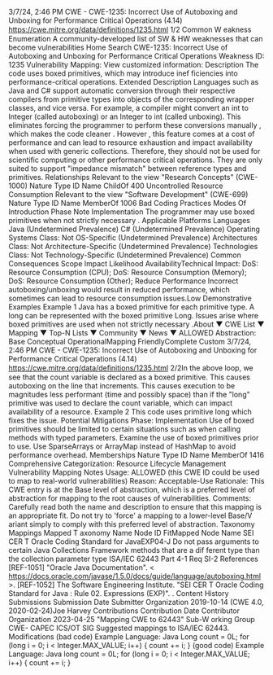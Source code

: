 3/7/24, 2:46 PM CWE - CWE-1235: Incorrect Use of Autoboxing and Unboxing for Performance Critical Operations (4.14)
https://cwe.mitre.org/data/deﬁnitions/1235.html 1/2
Common W eakness Enumeration
A community-developed list of SW & HW weaknesses that can become
vulnerabilities
Home Search
CWE-1235: Incorrect Use of Autoboxing and Unboxing for Performance Critical
Operations
Weakness ID: 1235
Vulnerability Mapping: 
View customized information:
 Description
The code uses boxed primitives, which may introduce inef ficiencies into performance-critical operations.
 Extended Description
Languages such as Java and C# support automatic conversion through their respective compilers from primitive types into objects of
the corresponding wrapper classes, and vice versa. For example, a compiler might convert an int to Integer (called autoboxing) or an
Integer to int (called unboxing). This eliminates forcing the programmer to perform these conversions manually , which makes the code
cleaner .
However , this feature comes at a cost of performance and can lead to resource exhaustion and impact availability when used with
generic collections. Therefore, they should not be used for scientific computing or other performance critical operations. They are only
suited to support "impedance mismatch" between reference types and primitives.
 Relationships
 Relevant to the view "Research Concepts" (CWE-1000)
Nature Type ID Name
ChildOf 400 Uncontrolled Resource Consumption
 Relevant to the view "Software Development" (CWE-699)
Nature Type ID Name
MemberOf 1006 Bad Coding Practices
 Modes Of Introduction
Phase Note
Implementation The programmer may use boxed primitives when not strictly necessary .
 Applicable Platforms
Languages
Java (Undetermined Prevalence)
C# (Undetermined Prevalence)
Operating Systems
Class: Not OS-Specific (Undetermined Prevalence)
Architectures
Class: Not Architecture-Specific (Undetermined Prevalence)
Technologies
Class: Not Technology-Specific (Undetermined Prevalence)
 Common Consequences
Scope Impact Likelihood
AvailabilityTechnical Impact: DoS: Resource Consumption (CPU); DoS: Resource Consumption (Memory); DoS: Resource Consumption
(Other); Reduce Performance
Incorrect autoboxing/unboxing would result in reduced performance, which sometimes can lead to
resource consumption issues.Low
 Demonstrative Examples
Example 1
Java has a boxed primitive for each primitive type. A long can be represented with the boxed primitive Long. Issues arise where boxed
primitives are used when not strictly necessary .About ▼ CWE List ▼ Mapping ▼ Top-N Lists ▼ Community ▼ News ▼
ALLOWED
Abstraction: Base
Conceptual OperationalMapping
FriendlyComplete Custom
3/7/24, 2:46 PM CWE - CWE-1235: Incorrect Use of Autoboxing and Unboxing for Performance Critical Operations (4.14)
https://cwe.mitre.org/data/deﬁnitions/1235.html 2/2In the above loop, we see that the count variable is declared as a boxed primitive. This causes autoboxing on the line that increments.
This causes execution to be magnitudes less performant (time and possibly space) than if the "long" primitive was used to declare the
count variable, which can impact availability of a resource.
Example 2
This code uses primitive long which fixes the issue.
 Potential Mitigations
Phase: Implementation
Use of boxed primitives should be limited to certain situations such as when calling methods with typed parameters. Examine
the use of boxed primitives prior to use. Use SparseArrays or ArrayMap instead of HashMap to avoid performance overhead.
 Memberships
Nature Type ID Name
MemberOf 1416 Comprehensive Categorization: Resource Lifecycle Management
 Vulnerability Mapping Notes
Usage: ALLOWED (this CWE ID could be used to map to real-world vulnerabilities)
Reason: Acceptable-Use
Rationale:
This CWE entry is at the Base level of abstraction, which is a preferred level of abstraction for mapping to the root causes of
vulnerabilities.
Comments:
Carefully read both the name and description to ensure that this mapping is an appropriate fit. Do not try to 'force' a mapping to a
lower-level Base/V ariant simply to comply with this preferred level of abstraction.
 Taxonomy Mappings
Mapped T axonomy Name Node ID FitMapped Node Name
SEI CER T Oracle Coding
Standard for JavaEXP04-J Do not pass arguments to certain Java Collections Framework methods
that are a dif ferent type than the collection parameter type
ISA/IEC 62443 Part 4-1 Req SI-2
 References
[REF-1051] "Oracle Java Documentation". < https://docs.oracle.com/javase/1.5.0/docs/guide/language/autoboxing.html >.
[REF-1052] The Software Engineering Institute. "SEI CER T Oracle Coding Standard for Java : Rule 02. Expressions (EXP)".
.
 Content History
 Submissions
Submission Date Submitter Organization
2019-10-14
(CWE 4.0, 2020-02-24)Joe Harvey
 Contributions
Contribution Date Contributor Organization
2023-04-25 "Mapping CWE to 62443" Sub-W orking Group CWE- CAPEC ICS/OT SIG
Suggested mappings to ISA/IEC 62443.
 Modifications
(bad code) Example Language: Java 
Long count = 0L;
for (long i = 0; i < Integer.MAX\_VALUE; i++) {
count += i;
}
(good code) Example Language: Java 
long count = 0L;
for (long i = 0; i < Integer.MAX\_VALUE; i++) {
count += i;
}